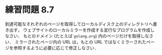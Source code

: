 # 練習問題 8.7

到達可能なそれぞれのページを取得してローカルディスク上のディレクトリへ書き出す，
ウェブサイトのローカルミラーを作成する並行なプログラムを作成しなさい．
もとのドメイン (たとえば `golang.org`) 内のページだけを取得しなさい．
ミラーされたページ内の URL は，もとの URL ではなくミラーされたページを参照するように必要に応じて修正しなさい．
